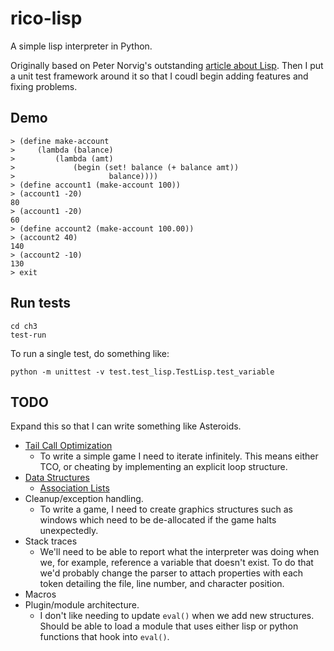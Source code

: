 # rico-lisp
A simple lisp interpreter in Python.

Originally based on Peter Norvig's outstanding [article about Lisp](https://norvig.com/lispy.html).  Then I put a unit test framework around it so
that I coudl begin adding features and fixing problems.

## Demo
```
> (define make-account
>     (lambda (balance)
>         (lambda (amt)
>             (begin (set! balance (+ balance amt))
>                     balance))))
> (define account1 (make-account 100))
> (account1 -20)
80
> (account1 -20)
60
> (define account2 (make-account 100.00))
> (account2 40)
140
> (account2 -10)
130
> exit
```

## Run tests
```
cd ch3
test-run
```

To run a single test, do something like:
```
python -m unittest -v test.test_lisp.TestLisp.test_variable
```

## TODO
Expand this so that I can write something like Asteroids.
* [Tail Call Optimization](https://en.wikipedia.org/wiki/Tail_call)
    * To write a simple game I need to iterate infinitely.  This means either TCO, or cheating by implementing an explicit loop structure.
* [Data Structures](https://www.csie.ntu.edu.tw/~course/10420/Resources/lp/node50.html)
    * [Association Lists](https://www.csie.ntu.edu.tw/~course/10420/Resources/lp/node51.html)
* Cleanup/exception handling.
    * To write a game, I need to create graphics structures such as windows which need to be de-allocated if the game halts unexpectedly.
* Stack traces
    * We'll need to be able to report what the interpreter was doing when we, for example, reference a variable that doesn't exist.  To do that we'd probably change the parser to attach properties with each token detailing the file, line number, and character position.
* Macros
* Plugin/module architecture.
    * I don't like needing to update `eval()` when we add new structures.  Should be able to load a module that uses either lisp or python functions that hook into `eval()`.